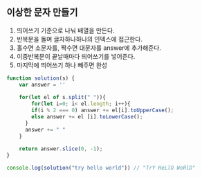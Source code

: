 ## 이상한 문자 만들기

1. 띄어쓰기 기준으로 나눠 배열을 만든다.
2. 반복문을 돌며 글자하나하나의 인덱스에 접근한다.
3. 홀수면 소문자를, 짝수면 대문자를 answer에 추가해준다.
4. 이중반복문이 끝날때마다 띄어쓰기를 넣어준다.
5. 마지막에 띄어쓰기 하나 빼주면 완성

```js
function solution(s) {
    var answer = ''
    
    for(let el of s.split(" ")){
        for(let i=0; i< el.length; i++){
        if(i % 2 === 0) answer += el[i].toUpperCase();
        else answer += el [i].toLowerCase();
      }
      answer += " "
    }
    
    return answer.slice(0, -1);
}

console.log(solution("try hello world")) // "TrY HeLlO WoRlD"
```